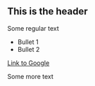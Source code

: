 ## This is the header

Some regular text

 * Bullet 1
 * Bullet 2

[Link to Google](https://www.google.com/)

Some more text 
